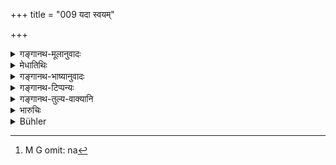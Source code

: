 +++
title = "009 यदा स्वयम्"

+++

<details><summary>गङ्गानथ-मूलानुवादः</summary>

When he himself may not carry on the investigation of suits, he shall appoint a learned Brāhmaṇa to do the work of investigation.—(9)
</details>

<details><summary>मेधातिथिः</summary>

- अष्टादशपदाभिज्ञं प्राड्विवाकेति संज्ञितम् ।

- आन्वीक्षिक्यां च कुशलं श्रुतिस्मृतिपरायणम् ॥ 

कुतश्चिद् अतिपातिकार्यान्तरव्यासङ्गाद् अपाटवाद् वा यदि स्वयं न पश्येत् तदा विद्वान् ब्राह्मणो नियोज्यः । विद्वत्ता च या व्यवहारविषया सा तदधिकारत एवार्थगृहीता । न हि यो यन् न जानाति स तत्राधिकारम् अर्हति । धर्मशास्त्रपरिज्ञानं तु रागद्वेषदोषेण विपरीतार्थावधारणनिवृत्त्यर्थम् उपयुज्यते । धर्मज्ञस् तु सतोर् अपि रागद्वेषयोः शास्त्रभयेन न[^८८] विपर्येत्य् इत्य् उपयोगवद् धर्मशास्त्रपरिज्ञानम् । व्यवहारदर्शनं तु तदर्थगृहीतम् । येन विना न शक्यते व्यवहारनिर्णयः कर्तुम्, तद्विज्ञानं तदधिकाराक्षिप्तम् । यत् तु ज्ञात्वान्यथा क्रियते तन्निवृत्तिर् उपदेशान्तरविषया । वक्ष्यति चैवमर्थं यत्नान्तरम् अपि- "वेदविदस् त्रयः राज्ञश् च प्रकृतो विद्वान्" (म्ध् ८.११) इति । शास्त्रान्तरपरिज्ञानं तु व्यवहारे ऽधिक्रियमाणस्यादृष्टाय स्यात् । "नियोज्यो विद्वान् स्यात्" इति पठितव्यम् । **नियुञ्ज्याद्** इति, नियुञ्जीत "स्वराद्यन्तोपसृष्टात्" (पत् इ- २९०, ओन् पाण् १.३.६४) इति हि कातीया आत्मनेपदं स्मरन्ति ॥ ८.९ ॥


[^८८]:
     M G omit: na
</details>

<details><summary>गङ्गानथ-भाष्यानुवादः</summary>

The Brāhmaṇa who is thus appointed should be ‘conversant with the eighteen points, well versed in the Science of Reasoning, fully learned in the Veda and the Smṛtis,—being called the Investigating Judge.’

If, either on account of being absorbed in some other more important business, or on account of his inherent incapacity, the king does not investigate the suits personally, then he should appoint a ‘*learned*’
*Brāhmaṇa*. The ‘learning’ here meant is that pertaining to legal
proceedings, and the man’s appointment itself is indicative of his possession of that learning; because no man deserves to be appointed to do a work which he does not know. A knowledge of the Science of Morality also comes useful, for the purpose of precluding the possibility of wrong decisions being taken under the influence of love or hate. If the man is conversant with Morality, even though love or hate may be present in his mind, yet, through fear of the said Science of Morality, he does not allow himself to be misled_(;) and it is thus that a knowledge of the Science of Morality comes in useful. As for the knowledge of legal procedure, its presence is already implied; when the man is appointed to do the work of deciding legal cases, it follows that he is possessed of that knowledge without which such cases cannot he decided. The injunction regarding the impropriety of the man knowingly perverting his judgment is contained in other texts; and with a view to avoiding this our author is going later on to lay down other Measures: *e.g*., ‘Three persons learned in the Veda, and the learned man appointed by the king, etc.’ (*verse* 11). As for the knowledge of Sciences other than these, if it were made a necessary qualification for the man appointed to investigate legal cases,—such knowledge could only be regarded as meant for some unseen transcendental purpose.

‘*Niyojyo vidvān syāt*’ would be the right reading (in place of *tadā niyuñjyād vidvāṃsam*’); because ‘*niyuñjyāt*’ is grammatically wrong, the right form being ‘*niyuñjīta*’; as Kātyāyana’s Vārtika on Pāṇini 1.3.66 ordains the *Ātmanepada* ending for the root ‘*Yuj*’ preceded by prepositions ending in a vowel.—(9)
</details>

<details><summary>गङ्गानथ-टिप्पन्यः</summary>

This verse is quoted in *Parāśaramādhava* (Vyavahāra, p. 21), which adds
that the Brāhmaṇa so appointed is called the ‘*Prāḍvivāka*,’ ‘judge,’
who is to try the suits exactly in the same manner as has been laid down
for the king; It adds a text from Nārada explaining the name
‘*Prāḍvivāka*—‘The *Prāḍvivāka* is so called because *he puts questions*
(prāṭ) upon the subject-matter of the suit and *investigates* *it*
(Vivāka).—It is quoted also in *Smṛticandrikā* (Vyavahāra, p. 36);—in
*Kṛtyakalpataru* (8a);—and in *Vīramitrodaya* (Vyavahāra, p. 10b).
</details>

<details><summary>गङ्गानथ-तुल्य-वाक्यानि</summary>

*Gautama* (13.26).—‘The King or the Judge or a Brāhmaṇa learned in the
scriptures shall try the suit.’

*Vaśiṣṭha* (16.2).—‘Let the King or his minister transact the business
on the bench.’

*Viṣṇu* (3.73).—‘Or let him entrust a Brāhmaṇa with the judicial
business.’

*Yājñavalkya* (2.3).—‘The Brāhmaṇa knowing the entire Dharma shall be
appointed by the King to try law-suits, if, under pressure of business,
he is unable to look into them himself.’

*Bṛhaspati* (1.24).—‘Let the King, or a member of the twice-born caste
officiating as Chief Judge, try causes acting on principles of equity,
and abiding by the opinion of the judges and the doctrine of the sacred
law.’

*Śukranīti* (4.5.23-34).—‘Where the King cannot personally attend to the
administration of justice, he should appoint a Brāhmaṇa who is versed in
the Vedas, self-controlled, highborn, impartial, unagitated and calm,
who fears the next life, is religious-minded, active and devoid of
anger. If the Brāhmaṇa is not learned enough, the King should appoint a
Kṣatriya, or a Vaiśya who is versed in the sacred law; but he should
never appoint the Śūdra, The king should always appoint men of the caste
to which he himself belongs; as most members of the royal caste are
likely to be well-qualified.’

*Nārada* (Parāśaramādhava-Vyavahāra, p. 22).—‘He is called the Chief
Judge who,—fully acquainted with the eighteen titles of law and with the
eight thousand subdivisions thereof, skilled in Logic and other
sciences, and thoroughly versed in revealed and traditional
lore,—investigates the law relative to the case in hand by *putting
questions* and *passing decisions* according to what was heard or
understood by him.’

*Kātyāyana* (Parāśaramādhava-Vyavahāra, p. 22).—‘When no Brāhmaṇa is
available, the King shall appoint a Kṣatriya or a Vaiśya versed in legal
lore; but he shall avoid the Śūdra.’

*Prajāpati* (Smṛticandrikā).—‘The anointed King or the learned Brāhmaṇa,
seated on the seat of judgment, shall investigate the suits quietly.’
</details>

<details><summary>भारुचिः</summary>

यदा कुतश्चिन् निमित्तान्तरतः स्वयं नृपतिः कार्यं न पश्येत्, तदा नियुञ्ज्याद् **ब्राह्मणं कार्यदर्शने**, नान्यवर्णं धर्मज्ञं व्यवहारज्ञम् अपि सन्तम्, ब्राह्मणम् अपि च विद्वांसं ब्राह्मणज्ञेयेष्व् एव शास्त्रेषु । तद्वर्तिधर्मानतिलङ्घनार्थोच्यते- व्यवहारदर्शनार्था तु विद्वत्तार्थगृहीतत्वाद् अशासनीया (?) ॥ ८.९ ॥
</details>

<details><summary>Bühler</summary>

009	But if the king does not personally investigate the suits, then let him appoint a learned Brahmana to try them.
</details>
